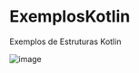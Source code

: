 # ExemplosKotlin
Exemplos de Estruturas Kotlin

![image](https://user-images.githubusercontent.com/44233668/48674598-20bf4480-eb35-11e8-80af-a1207ad33bd6.png)


